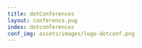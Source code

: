 ```yaml
---
title: dotConferences
layout: conference.pug
index: dotconferences
conf_img: assets/images/logo-dotconf.png
---
```

